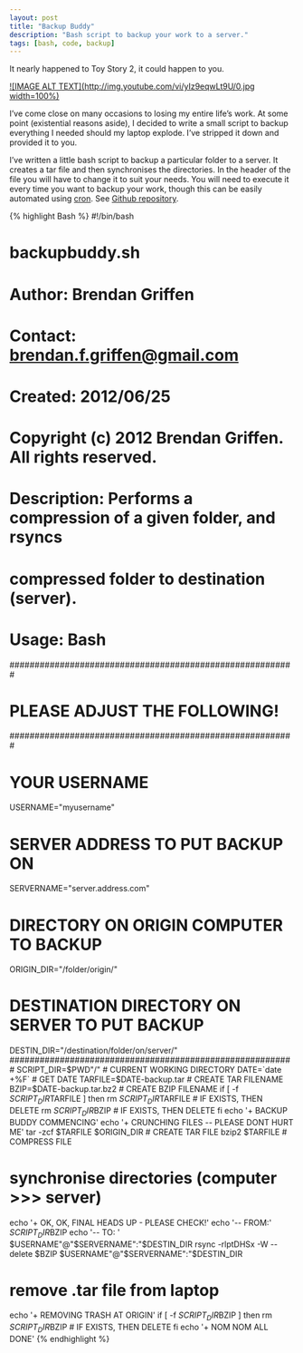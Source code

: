 ```yaml
---
layout: post
title: "Backup Buddy"
description: "Bash script to backup your work to a server."
tags: [bash, code, backup]
---
```


It nearly happened to Toy Story 2, it could happen to you. 

[![IMAGE ALT TEXT](http://img.youtube.com/vi/yIz9eqwLt9U/0.jpg width=100%)](https://youtu.be/yIz9eqwLt9U "The day Toy Story 2 nearly got deleted.")

I’ve come close on many occasions to losing my entire life’s work. At some point (existential reasons aside), I decided to write a small script to backup everything I needed should my laptop explode. I’ve stripped it down and provided it to you.

I’ve written a little bash script to backup a particular folder to a server. It creates a tar file and then synchronises the directories. In the header of the file you will have to change it to suit your needs. You will need to execute it every time you want to backup your work, though this can be easily automated using [cron](https://bradmontgomery.net/blog/automatic-backups-with-cron-tar-and-ssh/#). See [Github repository](https://github.com/bgriffen/backupbuddy).

{% highlight Bash %}
#!/bin/bash
# backupbuddy.sh
 
# Author: Brendan Griffen
# Contact: brendan.f.griffen@gmail.com
# Created: 2012/06/25
# Copyright (c) 2012 Brendan Griffen. All rights reserved.
 
# Description: Performs a compression of a given folder, and rsyncs
# compressed folder to destination (server). 
 
# Usage: Bash
 
#########################################################
#            PLEASE ADJUST THE FOLLOWING!               # 
#########################################################
# YOUR USERNAME
USERNAME="myusername"
# SERVER ADDRESS TO PUT BACKUP ON
SERVERNAME="server.address.com"
# DIRECTORY ON ORIGIN COMPUTER TO BACKUP
ORIGIN_DIR="/folder/origin/"
# DESTINATION DIRECTORY ON SERVER TO PUT BACKUP
DESTIN_DIR="/destination/folder/on/server/"
#########################################################
SCRIPT_DIR=$PWD"/"              # CURRENT WORKING DIRECTORY
DATE=`date +%F`                 # GET DATE
TARFILE=$DATE-backup.tar        # CREATE TAR FILENAME
BZIP=$DATE-backup.tar.bz2       # CREATE BZIP FILENAME
if [ -f $SCRIPT_DIR$TARFILE ]
then
    rm $SCRIPT_DIR$TARFILE      # IF EXISTS, THEN DELETE
    rm $SCRIPT_DIR$BZIP         # IF EXISTS, THEN DELETE
fi
echo '+ BACKUP BUDDY COMMENCING'
echo '+ CRUNCHING FILES -- PLEASE DONT HURT ME'
tar -zcf $TARFILE $ORIGIN_DIR   # CREATE TAR FILE
bzip2 $TARFILE                  # COMPRESS FILE
# synchronise directories (computer >>> server)
echo '+ OK, OK, FINAL HEADS UP - PLEASE CHECK!'
echo '-- FROM:' $SCRIPT_DIR$BZIP
echo '-- TO:  ' $USERNAME"@"$SERVERNAME":"$DESTIN_DIR
rsync -rlptDHSx -W --delete $BZIP $USERNAME"@"$SERVERNAME":"$DESTIN_DIR
# remove .tar file from laptop
echo '+ REMOVING TRASH AT ORIGIN'
if [ -f $SCRIPT_DIR$BZIP ]
then
    rm $SCRIPT_DIR$BZIP         # IF EXISTS, THEN DELETE
fi
echo '+ NOM NOM ALL DONE'
{% endhighlight %}